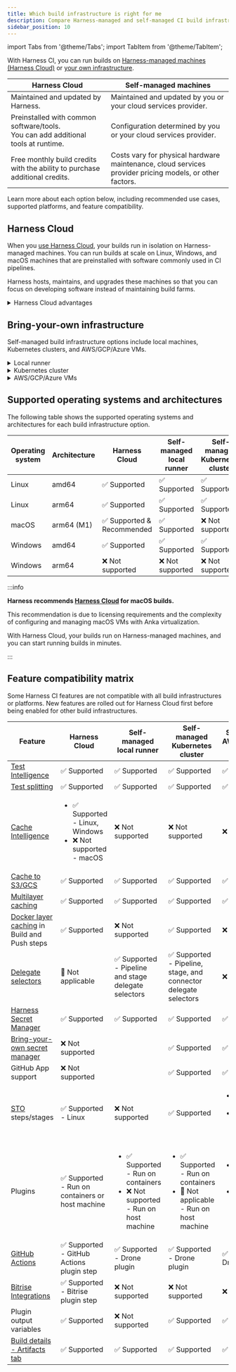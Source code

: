 ```yaml
---
title: Which build infrastructure is right for me
description: Compare Harness-managed and self-managed CI build infrastructure options.
sidebar_position: 10
---
```


import Tabs from '@theme/Tabs';
import TabItem from '@theme/TabItem';

With Harness CI, you can run builds on [Harness-managed machines (Harness Cloud)](#harness-cloud) or [your own infrastructure](#bring-your-own-infrastructure).

| Harness Cloud | Self-managed machines |
| ------------- | --------------------- |
| Maintained and updated by Harness. | Maintained and updated by you or your cloud services provider. |
| Preinstalled with common software/tools.<br/>You can add additional tools at runtime. | Configuration determined by you or your cloud services provider. |
| Free monthly build credits with the ability to purchase additional credits. | Costs vary for physical hardware maintenance, cloud services provider pricing models, or other factors. |

Learn more about each option below, including recommended use cases, supported platforms, and feature compatibility.

## Harness Cloud

<DocsTag  text="Free plan" link="/docs/continuous-integration/ci-quickstarts/ci-subscription-mgmt" /> <DocsTag  text="Team plan" link="/docs/continuous-integration/ci-quickstarts/ci-subscription-mgmt" /> <DocsTag  text="Enterprise plan" link="/docs/continuous-integration/ci-quickstarts/ci-subscription-mgmt" />

When you [use Harness Cloud](./use-harness-cloud-build-infrastructure.md), your builds run in isolation on Harness-managed machines. You can run builds at scale on Linux, Windows, and macOS machines that are preinstalled with software commonly used in CI pipelines.

Harness hosts, maintains, and upgrades these machines so that you can focus on developing software instead of maintaining build farms.

<details>
<summary>Harness Cloud advantages</summary>

* Harness-managed infrastructure. You don't need to bring or maintain your own infrastructure.
* Highly scalable.
* Quick and easy configuration. Start building in seconds.
* Linux, Windows, and macOS platforms with modifiable images.
* Usually first to receive new feature developments.
* Available for all plan tiers.

</details>

## Bring-your-own infrastructure

Self-managed build infrastructure options include local machines, Kubernetes clusters, and AWS/GCP/Azure VMs.

<details>
<summary>Local runner</summary>

<DocsTag  text="Free plan" link="/docs/continuous-integration/ci-quickstarts/ci-subscription-mgmt" /> <DocsTag  text="Team plan" link="/docs/continuous-integration/ci-quickstarts/ci-subscription-mgmt" /> <DocsTag  text="Enterprise plan" link="/docs/continuous-integration/ci-quickstarts/ci-subscription-mgmt" />

When you [use a local runner](./define-a-docker-build-infrastructure.md), also known as a Docker runner, you run builds on a local machine. You can execute build steps in Docker containers or directly on the host machine.

**This option is recommended for small, limited-scale builds, such as one-off builds on your local machine. It is commonly used to build custom apps that have specific build machine requirements, such as legacy Windows apps that must be built on a custom Windows VM.**

Self-managed local build infrastructure is available with all CI plans.

</details>

<details>
<summary>Kubernetes cluster</summary>

<DocsTag  text="Team plan" link="/docs/continuous-integration/ci-quickstarts/ci-subscription-mgmt" /> <DocsTag  text="Enterprise plan" link="/docs/continuous-integration/ci-quickstarts/ci-subscription-mgmt" />

When you [use a Kubernetes cluster build infrastructure](./k8s-build-infrastructure/set-up-a-kubernetes-cluster-build-infrastructure.md), you can run ephemeral builds-at-scale in your own self-managed Kubernetes clusters. In this case, each CI stage executes in a pod, and the stage's steps share the pod's resources.

If you are familiar with Kubernetes, this option is relatively easy to set up and manage, but there are [some cluster configuration requirements](./k8s-build-infrastructure/set-up-a-kubernetes-cluster-build-infrastructure.md#create-a-kubernetes-cluster).

</details>

<details>
<summary>AWS/GCP/Azure VMs</summary>

<DocsTag  text="Team plan" link="/docs/continuous-integration/ci-quickstarts/ci-subscription-mgmt" /> <DocsTag  text="Enterprise plan" link="/docs/continuous-integration/ci-quickstarts/ci-subscription-mgmt" />

You can [run builds on self-managed AWS, GCP, or Azure VMs](/docs/category/set-up-vm-build-infrastructures)

This option can be challenging to configure and manage if you're not already familiar with managing cloud-provider VMs. However, compared to the Kubernetes cluster build infrastructure option, it allows you more freedom with Docker commands, offers native support for Windows, can support Docker builds on Windows (based on the VM configuration), and supports Linux, Windows, and macOS platforms.

While you can use an Anka registry to configure a macOS build farm, Harness recommends using [Harness Cloud](./use-harness-cloud-build-infrastructure) for macOS builds.

</details>

## Supported operating systems and architectures

The following table shows the supported operating systems and architectures for each build infrastructure option.

| Operating system | Architecture | Harness Cloud | Self-managed local runner | Self-managed Kubernetes cluster | Self-managed AWS/GCP/Azure VMs |
| -  | - | - | - | - | - |
| Linux | amd64 | ✅ Supported | ✅ Supported | ✅ Supported | ✅ Supported |
| Linux | arm64 | ✅ Supported | ✅ Supported | ✅ Supported | ✅ Supported |
| macOS | arm64 (M1) | ✅ Supported & Recommended | ✅ Supported | ❌ Not supported | 🔸 Supported, not recommended |
| Windows | amd64 | ✅ Supported | ✅ Supported | ✅ Supported | ✅ Supported |
| Windows | arm64 | ❌ Not supported | ❌ Not supported | ❌ Not supported | ❌ Not supported |

:::info

**Harness recommends [Harness Cloud](./use-harness-cloud-build-infrastructure) for macOS builds.**

This recommendation is due to licensing requirements and the complexity of configuring and managing macOS VMs with Anka virtualization.

With Harness Cloud, your builds run on Harness-managed machines, and you can start running builds in minutes.

:::

## Feature compatibility matrix

Some Harness CI features are not compatible with all build infrastructures or platforms. New features are rolled out for Harness Cloud first before being enabled for other build infrastructures.

| Feature | Harness Cloud | Self-managed local runner | Self-managed Kubernetes cluster | Self-managed AWS/GCP/Azure VMs |
| - | - | - | - | - |
| [Test Intelligence](/docs/continuous-integration/use-ci/run-tests/test-intelligence/set-up-test-intelligence) | ✅ Supported | ✅ Supported | ✅ Supported | ✅ Supported |
| [Test splitting](/docs/continuous-integration/use-ci/run-tests/speed-up-ci-test-pipelines-using-parallelism) | ✅ Supported | ✅ Supported | ✅ Supported | ✅ Supported |
| [Cache Intelligence](/docs/continuous-integration/use-ci/caching-ci-data/cache-intelligence) | <ul><li>✅ Supported - Linux, Windows</li><li>❌ Not supported - macOS</li></ul>| ❌ Not supported | ❌ Not supported | ❌ Not supported |
| [Cache to S3/GCS](/docs/continuous-integration/use-ci/caching-ci-data/share-ci-data-across-steps-and-stages) | ✅ Supported | ✅ Supported | ✅ Supported | ✅ Supported |
| [Multilayer caching](/docs/continuous-integration/use-ci/caching-ci-data/multilayer-caching) | ✅ Supported | ✅ Supported | ✅ Supported | ✅ Supported |
| [Docker layer caching](/docs/continuous-integration/use-ci/caching-ci-data/docker-layer-caching) in Build and Push steps | ✅ Supported | ❌ Not supported | ✅ Supported | ❌ Not supported |
| [Delegate selectors](/docs/platform/delegates/manage-delegates/select-delegates-with-selectors) | 🔸 Not applicable | ✅ Supported - Pipeline and stage delegate selectors | ✅ Supported - Pipeline, stage, and connector delegate selectors | ❌ Not supported |
| [Harness Secret Manager](/docs/platform/secrets/secrets-management/harness-secret-manager-overview) | ✅ Supported | ✅ Supported | ✅ Supported | ✅ Supported |
| [Bring-your-own secret manager](/docs/platform/get-started/tutorials/add-secrets-manager) | ❌ Not supported | <!-- unknown --> | ✅ Supported | ✅ Supported |
| GitHub App support | ❌ Not supported | <!-- unknown --> | ✅ Supported | ✅ Supported |
| [STO](/docs/security-testing-orchestration) steps/stages | ✅ Supported - Linux | ❌ Not supported | ✅ Supported | <ul><li>✅ Supported - Linux</li><li> ❌ Not supported - Windows</li></ul> |
| Plugins | ✅ Supported - Run on containers or host machine | <ul><li>✅ Supported - Run on containers</li><li>❌ Not supported - Run on host machine</li></ul> | <ul><li>✅ Supported - Run on containers</li><li>🔸 Not applicable - Run on host machine</li></ul> | <ul><li>✅ Supported - Run on containers</li><li>❌ Not supported - Run on host machine</li></ul> |
| [GitHub Actions](/docs/continuous-integration/use-ci/use-drone-plugins/explore-ci-plugins#github-actions) | ✅ Supported - GitHub Actions plugin step | ✅ Supported - Drone plugin | ✅ Supported - Drone plugin | ✅ Supported - Drone plugin |
| [Bitrise Integrations](/docs/continuous-integration/use-ci/use-drone-plugins/explore-ci-plugins#bitrise-integrations) | ✅ Supported - Bitrise plugin step | ❌ Not supported | ❌ Not supported | ❌ Not supported |
| Plugin output variables | ✅ Supported | ❌ Not supported | ✅ Supported | ✅ Supported |
| [Build details - Artifacts tab](/docs/continuous-integration/use-ci/viewing-builds#build-details) | ✅ Supported | ✅ Supported | ✅ Supported | ✅ Supported |
